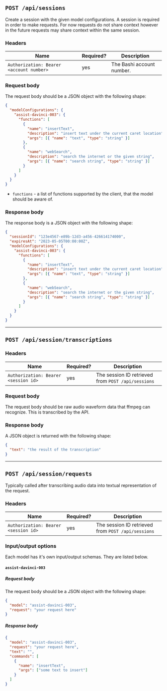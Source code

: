 ## `POST /api/sessions`

Create a session with the given model configurations. A session is required in
order to make requests. For now requests do not share context however in the
future requests may share context within the same session.

### Headers

| Name                                     | Required? | Description               |
| ---------------------------------------- | --------- | ------------------------- |
| `Authorization: Bearer <account number>` | yes       | The Bashi account number. |

### Request body

The request body should be a JSON object with the following shape:

```json
{
  "modelConfigurations": {
    "assist-davinci-003": {
      "functions": [
        {
          "name": "insertText",
          "description": "insert text under the current caret location",
          "args": [{ "name": "text", "type": "string" }]
        },
        {
          "name": "webSearch",
          "description": "search the internet or the given string",
          "args": [{ "name": "search string", "type": "string" }]
        }
      ]
    }
  }
}
```

- `functions` - a list of functions supported by the client, that the model should
  be aware of.

### Response body

The response body is a JSON object with the following shape:

```json
{
  "sessionId": "123e4567-e89b-12d3-a456-426614174000",
  "expiresAt": "2023-05-05T00:00:00Z",
  "modelConfigurations": {
    "assist-davinci-003": {
      "functions": [
        {
          "name": "insertText",
          "description": "insert text under the current caret location",
          "args": [{ "name": "text", "type": "string" }]
        },
        {
          "name": "webSearch",
          "description": "search the internet or the given string",
          "args": [{ "name": "search string", "type": "string" }]
        }
      ]
    }
  }
}
```

---

## `POST /api/session/transcriptions`

### Headers

| Name                                 | Required? | Description                                        |
| ------------------------------------ | --------- | -------------------------------------------------- |
| `Authorization: Bearer <session id>` | yes       | The session ID retrieved from `POST /api/sessions` |

### Request body

The request body should be raw audio waveform data that ffmpeg can recognize. This is transcribed by the API.

### Response body

A JSON object is returned with the following shape:

```json
{
  "text": "the result of the transcription"
}
```

---

## `POST /api/session/requests`

Typically called after transcribing audio data into textual representation of
the request.

### Headers

| Name                                 | Required? | Description                                        |
| ------------------------------------ | --------- | -------------------------------------------------- |
| `Authorization: Bearer <session id>` | yes       | The session ID retrieved from `POST /api/sessions` |

### Input/output options

Each model has it's own input/output schemas. They are listed below.

#### `assist-davinci-003`

##### Request body

The request body should be a JSON object with the following shape:

```json
{
  "model": "assist-davinci-003",
  "request": "your request here"
}
```

##### Response body

```json
{
  "model": "assist-davinci-003",
  "request": "your request here",
  "text": "",
  "commands": [
    {
      "name": "insertText",
      "args": ["some text to insert"]
    }
  ]
}
```

